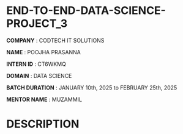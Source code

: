 # END-TO-END-DATA-SCIENCE-PROJECT_3

**COMPANY** : CODTECH IT SOLUTIONS

**NAME** : POOJHA PRASANNA

**INTERN ID** : CT6WKMQ

**DOMAIN** : DATA SCIENCE

**BATCH DURATION** : JANUARY 10th, 2025 to FEBRUARY 25th, 2025

**MENTOR NAME** : MUZAMMIL

# **DESCRIPTION**
